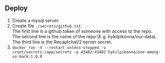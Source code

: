 
## Deploy

1. Create a mysql server.
2. Create file `./secrets/github.txt`  
   The first line is a github token of someone with access to the repo.  
   The second line is the name of the repo (E.g. hykilpikonna/our-data).  
   The third line is the RecaptchaV2 server secret.
3. `docker run -d --restart unless-stopped -v /root/secrets:/app/secrets -p 43482:43482 hykilpikonna/one-among-us-back:1.0.0`
